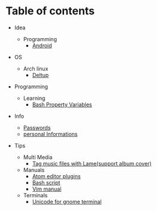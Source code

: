 # Table of contents
- Idea
    - Programming
        - [Android](../Idea/Programming/android.md)

- OS
    - Arch linux
        - [Deltup](../OS/Arch%20linux/Deltup.md)

- Programming
    - Learning
        - [Bash Property Variables](../Programming/Learning/ShellScript/bash_property_variables.md)

- Info
    - [Passwords](../Info/passwords.md)
    - [personal Informations](../Info/personalInfo.md)

- Tips
    - Multi Media
        - [Tag music files with Lame(support album cover)](../Tips/MultiMedia/tag_music_files_with_lame(support_album_cover).md)
    - Manuals
        - [Atom editor plugins](../Tips/Manuals/atom_editor_plugins.md)
        - [Bash script](../Tips/Manuals/bash_script.md)
        - [Vim manual](../Tips/Manuals/vim.md)
    - Terminals
        - [Unicode for gnome terminal](../Tips/Terminals/unicode_for_gnome_terminal.md)
